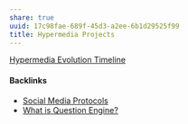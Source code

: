 ```yaml
---
share: true
uuid: 17c98fae-689f-45d3-a2ee-6b1d29525f99
title: Hypermedia Projects
---
```

[Hypermedia Evolution Timeline](https://chat.openai.com/share/f7c0cde6-11c6-4617-92df-6a08a50712bf)

#### Backlinks

* [Social Media Protocols](/37e87601-6401-4560-95ba-13e732de1ce4)
* [What is Question Engine?](/c9ad4625-84be-4210-967a-c45bb3ec11ce)